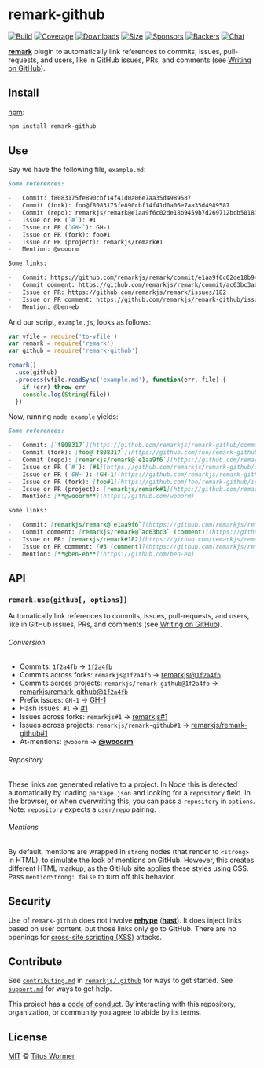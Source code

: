 # remark-github

[![Build][build-badge]][build]
[![Coverage][coverage-badge]][coverage]
[![Downloads][downloads-badge]][downloads]
[![Size][size-badge]][size]
[![Sponsors][sponsors-badge]][collective]
[![Backers][backers-badge]][collective]
[![Chat][chat-badge]][chat]

[**remark**][remark] plugin to automatically link references to commits, issues,
pull-requests, and users, like in GitHub issues, PRs, and comments (see [Writing
on GitHub][writing-on-github]).

## Install

[npm][]:

```sh
npm install remark-github
```

## Use

Say we have the following file, `example.md`:

```markdown
Some references:

-   Commit: f8083175fe890cbf14f41d0a06e7aa35d4989587
-   Commit (fork): foo@f8083175fe890cbf14f41d0a06e7aa35d4989587
-   Commit (repo): remarkjs/remark@e1aa9f6c02de18b9459b7d269712bcb50183ce89
-   Issue or PR (`#`): #1
-   Issue or PR (`GH-`): GH-1
-   Issue or PR (fork): foo#1
-   Issue or PR (project): remarkjs/remark#1
-   Mention: @wooorm

Some links:

-   Commit: https://github.com/remarkjs/remark/commit/e1aa9f6c02de18b9459b7d269712bcb50183ce89
-   Commit comment: https://github.com/remarkjs/remark/commit/ac63bc3abacf14cf08ca5e2d8f1f8e88a7b9015c#commitcomment-16372693
-   Issue or PR: https://github.com/remarkjs/remark/issues/182
-   Issue or PR comment: https://github.com/remarkjs/remark-github/issues/3#issue-151160339
-   Mention: @ben-eb
```

And our script, `example.js`, looks as follows:

```js
var vfile = require('to-vfile')
var remark = require('remark')
var github = require('remark-github')

remark()
  .use(github)
  .process(vfile.readSync('example.md'), function(err, file) {
    if (err) throw err
    console.log(String(file))
  })
```

Now, running `node example` yields:

```markdown
Some references:

-   Commit: [`f808317`](https://github.com/remarkjs/remark-github/commit/f8083175fe890cbf14f41d0a06e7aa35d4989587)
-   Commit (fork): [foo@`f808317`](https://github.com/foo/remark-github/commit/f8083175fe890cbf14f41d0a06e7aa35d4989587)
-   Commit (repo): [remarkjs/remark@`e1aa9f6`](https://github.com/remarkjs/remark/commit/e1aa9f6c02de18b9459b7d269712bcb50183ce89)
-   Issue or PR (`#`): [#1](https://github.com/remarkjs/remark-github/issues/1)
-   Issue or PR (`GH-`): [GH-1](https://github.com/remarkjs/remark-github/issues/1)
-   Issue or PR (fork): [foo#1](https://github.com/foo/remark-github/issues/1)
-   Issue or PR (project): [remarkjs/remark#1](https://github.com/remarkjs/remark/issues/1)
-   Mention: [**@wooorm**](https://github.com/wooorm)

Some links:

-   Commit: [remarkjs/remark@`e1aa9f6`](https://github.com/remarkjs/remark/commit/e1aa9f6c02de18b9459b7d269712bcb50183ce89)
-   Commit comment: [remarkjs/remark@`ac63bc3` (comment)](https://github.com/remarkjs/remark/commit/ac63bc3abacf14cf08ca5e2d8f1f8e88a7b9015c#commitcomment-16372693)
-   Issue or PR: [remarkjs/remark#182](https://github.com/remarkjs/remark/issues/182)
-   Issue or PR comment: [#3 (comment)](https://github.com/remarkjs/remark-github/issues/3#issue-151160339)
-   Mention: [**@ben-eb**](https://github.com/ben-eb)
```

## API

### `remark.use(github[, options])`

Automatically link references to commits, issues, pull-requests, and users, like
in GitHub issues, PRs, and comments (see
[Writing on GitHub][writing-on-github]).

###### Conversion

*   Commits:
    `1f2a4fb` → [`1f2a4fb`][sha]
*   Commits across forks:
    `remarkjs@1f2a4fb` → [remarkjs@`1f2a4fb`][sha]
*   Commits across projects:
    `remarkjs/remark-github@1f2a4fb` → [remarkjs/remark-github@`1f2a4fb`][sha]
*   Prefix issues:
    `GH-1` → [GH-1][issue]
*   Hash issues:
    `#1` → [#1][issue]
*   Issues across forks:
    `remarkjs#1` → [remarkjs#1][user-issue]
*   Issues across projects:
    `remarkjs/remark-github#1` → [remarkjs/remark-github#1][project-issue]
*   At-mentions:
    `@wooorm` → [**@wooorm**][mention]

###### Repository

These links are generated relative to a project.
In Node this is detected automatically by loading `package.json` and looking for
a `repository` field.
In the browser, or when overwriting this, you can pass a `repository` in
`options`.  
Note: `repository` expects a `user/repo` pairing.

###### Mentions

By default, mentions are wrapped in `strong` nodes (that render to `<strong>` in
HTML), to simulate the look of mentions on GitHub.
However, this creates different HTML markup, as the GitHub site applies these
styles using CSS.
Pass `mentionStrong: false` to turn off this behavior.

## Security

Use of `remark-github` does not involve [**rehype**][rehype] ([**hast**][hast]).
It does inject links based on user content, but those links only go to GitHub.
There are no openings for [cross-site scripting (XSS)][xss] attacks.

## Contribute

See [`contributing.md`][contributing] in [`remarkjs/.github`][health] for ways
to get started.
See [`support.md`][support] for ways to get help.

This project has a [code of conduct][coc].
By interacting with this repository, organization, or community you agree to
abide by its terms.

## License

[MIT][license] © [Titus Wormer][author]

<!-- Definitions -->

[build-badge]: https://img.shields.io/travis/remarkjs/remark-github/master.svg

[build]: https://travis-ci.org/remarkjs/remark-github

[coverage-badge]: https://img.shields.io/codecov/c/github/remarkjs/remark-github.svg

[coverage]: https://codecov.io/github/remarkjs/remark-github

[downloads-badge]: https://img.shields.io/npm/dm/remark-github.svg

[downloads]: https://www.npmjs.com/package/remark-github

[size-badge]: https://img.shields.io/bundlephobia/minzip/remark-github.svg

[size]: https://bundlephobia.com/result?p=remark-github

[sponsors-badge]: https://opencollective.com/unified/sponsors/badge.svg

[backers-badge]: https://opencollective.com/unified/backers/badge.svg

[collective]: https://opencollective.com/unified

[chat-badge]: https://img.shields.io/badge/chat-spectrum-7b16ff.svg

[chat]: https://spectrum.chat/unified/remark

[npm]: https://docs.npmjs.com/cli/install

[health]: https://github.com/remarkjs/.github

[contributing]: https://github.com/remarkjs/.github/blob/master/contributing.md

[support]: https://github.com/remarkjs/.github/blob/master/support.md

[coc]: https://github.com/remarkjs/.github/blob/master/code-of-conduct.md

[license]: license

[author]: https://wooorm.com

[remark]: https://github.com/remarkjs/remark

[writing-on-github]: https://help.github.com/articles/writing-on-github/#references

[sha]: https://github.com/remarkjs/remark-github/commit/1f2a4fb8f88a0a98ea9d0c0522cd538a9898f921

[issue]: https://github.com/remarkjs/remark-github/issues/1

[user-issue]: https://github.com/remarkjs/remark-github/issues/1

[project-issue]: https://github.com/remarkjs/remark-github/issues/1

[mention]: https://github.com/wooorm

[xss]: https://en.wikipedia.org/wiki/Cross-site_scripting

[rehype]: https://github.com/rehypejs/rehype

[hast]: https://github.com/syntax-tree/hast
